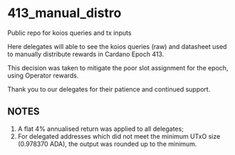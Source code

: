 # 413_manual_distro
Public repo for koios queries and tx inputs


Here delegates will able to see the koios queries (raw) and datasheet used to manually distribute rewards in Cardano Epoch 413.

This decision was taken to mitigate the poor slot assignment for the epoch, using Operator rewards.

Thank you to our delegates for their patience and continued support.

## NOTES

1) A flat 4% annualised return was applied to all delegates;
2) For delegated addresses which did not meet the minimum UTxO size (0.978370 ADA), the output was rounded up to the minimum.   
